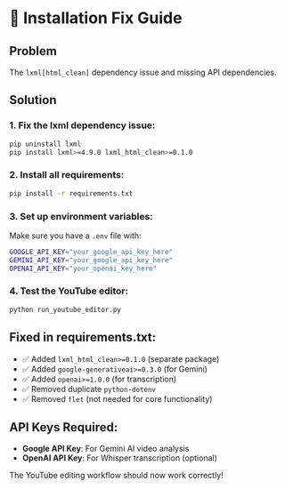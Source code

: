 # 🔧 Installation Fix Guide

## Problem
The `lxml[html_clean]` dependency issue and missing API dependencies.

## Solution

### 1. Fix the lxml dependency issue:
```bash
pip uninstall lxml
pip install lxml>=4.9.0 lxml_html_clean>=0.1.0
```

### 2. Install all requirements:
```bash
pip install -r requirements.txt
```

### 3. Set up environment variables:
Make sure you have a `.env` file with:
```bash
GOOGLE_API_KEY="your_google_api_key_here"
GEMINI_API_KEY="your_google_api_key_here"  
OPENAI_API_KEY="your_openai_key_here"
```

### 4. Test the YouTube editor:
```bash
python run_youtube_editor.py
```

## Fixed in requirements.txt:
- ✅ Added `lxml_html_clean>=0.1.0` (separate package)
- ✅ Added `google-generativeai>=0.3.0` (for Gemini)
- ✅ Added `openai>=1.0.0` (for transcription)
- ✅ Removed duplicate `python-dotenv`
- ✅ Removed `flet` (not needed for core functionality)

## API Keys Required:
- **Google API Key**: For Gemini AI video analysis
- **OpenAI API Key**: For Whisper transcription (optional)

The YouTube editing workflow should now work correctly!